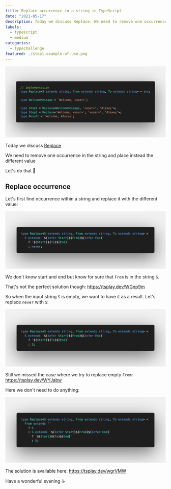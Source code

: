 ```yaml
---
title: Replace occurrence in a string in TypeScript
date: "2021-05-17"
description: Today we discuss Replace. We need to remove one occurrence in the string and place instead the different value. Let's do that 🚀
labels:
  - typescript
  - medium
categories:
  - typechallenge
featured: ./step1-example-of-use.png
---
```


![Example of Replace use](./step1-example-of-use.png)

Today we discuss [Replace](https://github.com/type-challenges/type-challenges/blob/master/questions/116-medium-replace/README.md)

We need to remove one occurrence in the string and place instead the different value

Let's do that 🚀

## Replace occurrence

Let's first find occurrence within a string and replace it with the different value:

![Replace, version 1](./step2-solution-v1.png)

We don't know start and end but know for sure that `From` is in the string `S`.

That's not the perfect solution though: https://tsplay.dev/WGnp9m

So when the input string `S` is empty, we want to have it as a result. Let's replace `never` with `S`:

![Replace, version 2](./step3-solution-v2.png)

Still we missed the case where we try to replace empty `From`: https://tsplay.dev/WYJabw

Here we don't need to do anything:

![Solution of Replace](./step4-solution.png)

The solution is available here: https://tsplay.dev/wgrVMW

Have a wonderful evening ☕️
